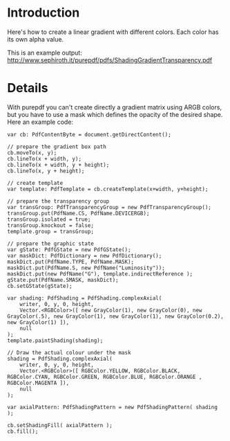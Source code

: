 # Introduction #

Here's how to create a linear gradient with different colors. Each color has its own alpha value.

This is an example output: http://www.sephiroth.it/purepdf/pdfs/ShadingGradientTransparency.pdf


# Details #

With purepdf you can't create directly a gradient matrix using ARGB colors, but you have to use a mask which defines the opacity of the desired shape.
Here an example code:


```
var cb: PdfContentByte = document.getDirectContent();

// prepare the gradient box path
cb.moveTo(x, y);
cb.lineTo(x + width, y);
cb.lineTo(x + width, y + height);
cb.lineTo(x, y + height);

// create template
var template: PdfTemplate = cb.createTemplate(x+width, y+height);

// prepare the transparency group
var transGroup: PdfTransparencyGroup = new PdfTransparencyGroup();
transGroup.put(PdfName.CS, PdfName.DEVICERGB);
transGroup.isolated = true;
transGroup.knockout = false;
template.group = transGroup;

// prepare the graphic state
var gState: PdfGState = new PdfGState();
var maskDict: PdfDictionary = new PdfDictionary();
maskDict.put(PdfName.TYPE, PdfName.MASK);
maskDict.put(PdfName.S, new PdfName("Luminosity"));
maskDict.put(new PdfName("G"), template.indirectReference );
gState.put(PdfName.SMASK, maskDict);
cb.setGState(gState);

var shading: PdfShading = PdfShading.complexAxial( 
	writer, 0, y, 0, height, 
	Vector.<RGBColor>([ new GrayColor(1), new GrayColor(0), new GrayColor(.5), new GrayColor(1), new GrayColor(1), new GrayColor(0.2), new GrayColor(1) ]),
	null
);
template.paintShading(shading);

// Draw the actual colour under the mask
shading = PdfShading.complexAxial( 
	writer, 0, y, 0, height,
	Vector.<RGBColor>([ RGBColor.YELLOW, RGBColor.BLACK, RGBColor.CYAN, RGBColor.GREEN, RGBColor.BLUE, RGBColor.ORANGE , RGBColor.MAGENTA ]),
	null
);

var axialPattern: PdfShadingPattern = new PdfShadingPattern( shading );

cb.setShadingFill( axialPattern );
cb.fill();
```